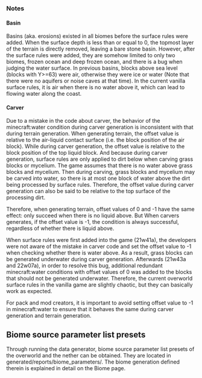 ### Notes
#### Basin
Basins (aka. erosions) existed in all biomes before the surface rules were added. When the surface depth is less than or equal to 0, the topmost layer of the terrain is directly removed, leaving a bare stone basin. However, after the surface rules were added, they are somehow limited to only two biomes, frozen ocean and deep frozen ocean, and there is a bug when judging the water surface. In previous basins, blocks above sea level (blocks with Y>=63) were air, otherwise they were ice or water (Note that there were no aquifers or noise caves at that time). In the current vanilla surface rules, it is air when there is no water above it, which can lead to flowing water along the coast.

#### Carver
Due to a mistake in the code about carver, the behavior of the minecraft:water condition during carver generation is inconsistent with that during terrain generation. When generating terrain, the offset value is relative to the air-liquid contact surface (i.e. the block position of the air block). While during carver generation, the offset value is relative to the block position of the top liquid block. And because during carver generation, surface rules are only applied to dirt below when carving grass blocks or mycelium. The game assumes that there is no water above grass blocks and mycelium. Then during carving, grass blocks and mycelium may be carved into water, so there is at most one block of water above the dirt being processed by surface rules. Therefore, the offset value during carver generation can also be said to be relative to the top surface of the processing dirt.

Therefore, when generating terrain, offset values of 0 and -1 have the same effect: only succeed when there is no liquid above. But When carvers generates, if the offset value is -1, the condition is always successful, regardless of whether there is liquid above.

When surface rules were first added into the game (21w41a), the developers were not aware of the mistake in carver code and set the offset value to -1 when checking whether there is water above. As a result, grass blocks can be generated underwater during carver generation. Afterwards (21w43a and 22w07a), in order to resolve this bug, additional redundant minecraft:water conditions with offset values of 0 was added to the blocks that should not be generated underwater. Therefore, the current overworld surface rules in the vanilla game are slightly chaotic, but they can basically work as expected.

For pack and mod creators, it is important to avoid setting offset value to -1 in minecraft:water to ensure that it behaves the same during carver generation and terrain generation.

## Biome source parameter list presets
Through running the data generator, biome source parameter list presets of the overworld and the nether can be obtained. They are located in generated/reports/biome_parameters/. The biome generation defined therein is explained in detail on the Biome page.


